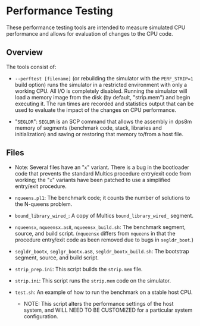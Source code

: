 <!-- SPDX-License-Identifier: MIT-0 -->
<!-- scspell-id: 6a2354d8-f90e-11ec-8827-80ee73e9b8e7 -->
<!-- Copyright (c) 2021-2025 The DPS8M Development Team -->

# Performance Testing

These performance testing tools are intended to measure simulated CPU
performance and allows for evaluation of changes to the CPU code.

## Overview

The tools consist of:

* `--perftest [filename]` (or rebuilding the simulator with the
  `PERF_STRIP=1` build option) runs the simulator in a restricted
  environment with only a working CPU.  All I/O is completely
  disabled.  Running the simulator will load a memory image from the
  disk (by default, "strip.mem") and begin executing it. The run
  times are recorded and statistics output that can be used to
  evaluate the impact of the changes on CPU performance.

* "`SEGLDR`": `SEGLDR` is an SCP command that allows the assembly in dps8m
  memory of segments (benchmark code, stack, libraries and initialization)
  and saving or restoring that memory to/from a host file.

## Files

* Note: Several files have an "`x`" variant.  There is a bug in the
  bootloader code that prevents the standard Multics procedure
  entry/exit code from working; the "`x`" variants have been patched
  to use a simplified entry/exit procedure.

* `nqueens.pl1`: The benchmark code; it counts the number of solutions
  to the N-queens problem.

* `bound_library_wired_`: A copy of Multics `bound_library_wired_` segment.

* `nqueensx`, `nqueensx.as8`, `nqueensx_build.sh`: The benchmark segment,
  source, and build script. (`nqueensx` differs from `nqueens` in that
  the procedure entry/exit code as been removed due to bugs in `segldr_boot`.)

* `segldr_bootx`, `seglgr_bootx.as8`, `segldr_bootx_build.sh`: The bootstrap
  segment, source, and build script.

* `strip_prep.ini`: This script builds the `strip.mem` file.

* `strip.ini`: This script runs the `strip.mem` code on the simulator.

* `test.sh`: An example of how to run the benchmark on a stable host CPU.
  * NOTE: This script alters the performance settings of the host system,
    and WILL NEED TO BE CUSTOMIZED for a particular system configuration.
